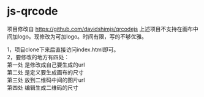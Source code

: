 # js-qrcode

项目修改自  https://github.com/davidshimjs/qrcodejs
上述项目不支持在画布中间加logo。现修改为可加logo。时间有限，写的不够优雅。

1，项目clone下来后直接访问index.html即可。  
2，要修改的地方有四处：   
  第一处 是修改成自己要生成的url   
  第二处 是定义要生成画布的尺寸  
  第三处 放到二维码中间的图片url   
  第四处 编辑生成二维码的尺寸  
  

